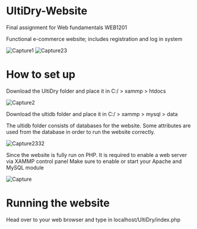 # UltiDry-Website
Final assignment for Web fundamentals WEB1201

Functional e-commerce website; includes registration and log in system

![Capture1](https://user-images.githubusercontent.com/71051680/175625118-bd03f5cd-d2c9-4a36-9a4a-13ca68c2bc98.PNG)
![Capture23](https://user-images.githubusercontent.com/71051680/175639528-5d5794f1-a44b-497d-bd1d-139045150b8c.PNG)

# How to set up 

Download the UltiDry folder and place it in C:/ > xammp > htdocs

![Capture2](https://user-images.githubusercontent.com/71051680/175637319-337486b9-51b8-414c-b716-98cbb8bb52a0.PNG)

Download the ultidb folder and place it in C:/ > xammp > mysql > data 

The ultidb folder consists of databases for the website. Some attributes are used from the database in order to run the website correctly.

![Capture2332](https://user-images.githubusercontent.com/71051680/175644710-54716fbf-67f5-4311-827d-d486630cc82c.PNG)

Since the website is fully run on PHP. It is required to enable a web server via XAMMP control panel
Make sure to enable or start your Apache and MySQL module

![Capture](https://user-images.githubusercontent.com/71051680/175630765-0b3375cc-9afe-4ae2-b3f9-9101ef8f4b8e.PNG)

# Running the website
Head over to your web browser and type in localhost/UltiDry/index.php
